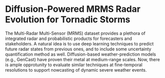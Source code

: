 # Diffusion-Powered MRMS Radar Evolution for Tornadic Storms

The Multi-Radar Multi-Sensor (MRMS) dataset provides a plethora of integrated radar and probabilistic products for forecasters and stakeholders. A natural idea is to use deep learning techniques to predict future radar states from previous ones, and to include some uncertainty quantification method as well. Diffusion-based weather-prediction models (e.g., GenCast) have proven their metal at medium-range scales. Now, there is ample opprotunity to evaluate similar techniques at fine-temporal resolutions to support nowcasting of dynamic severe weather events.